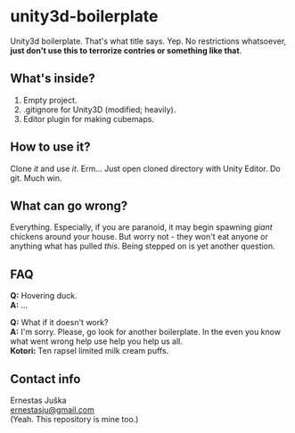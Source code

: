 unity3d-boilerplate
===========

Unity3d boilerplate. That's what title says. Yep. No restrictions whatsoever, **just don't use this to terrorize contries or something like that**.

What's inside?
-----------

1. Empty project.  
2. .gitignore for Unity3D (modified; heavily).  
3. Editor plugin for making cubemaps.  

How to use it?
-----------

Clone *it* and use *it*. Erm... Just open cloned directory with Unity Editor. Do git. Much win.

What can go wrong?
-----------

Everything. Especially, if you are paranoid, it may begin spawning *giant* chickens around your house. But worry not - they won't eat anyone or anything what has pulled *this*. Being stepped on is yet another question.

FAQ
-----------

**Q:** Hovering duck.  
**A:** ...  

**Q:** What if it doesn't work?  
**A:** I'm sorry. Please, go look for another boilerplate. In the even you know what went wrong help use help you help us all.  
**Kotori:** Ten rapsel limited milk cream puffs.

Contact info
-----------

Ernestas Juška  
ernestasju@gmail.com  
(Yeah. This repository is mine too.)  
